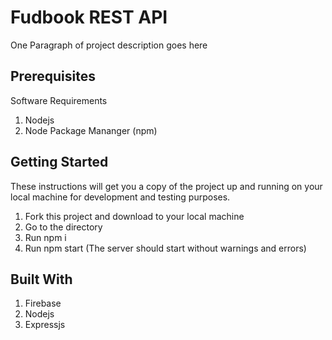# Fudbook REST API

One Paragraph of project description goes here

## Prerequisites

Software Requirements
1. Nodejs
2. Node Package Mananger (npm)

## Getting Started

These instructions will get you a copy of the project up and running on your 
local machine for development and testing purposes. 

1. Fork this project and download to your local machine
2. Go to the directory
3. Run npm i
4. Run npm start (The server should start without warnings and errors)

## Built With

1. Firebase
2. Nodejs
3. Expressjs
